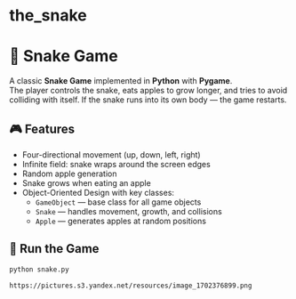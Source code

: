 # the_snake

# 🐍 Snake Game  

A classic **Snake Game** implemented in **Python** with **Pygame**.  
The player controls the snake, eats apples to grow longer, and tries to avoid colliding with itself. If the snake runs into its own body — the game restarts.  

## 🎮 Features
- Four-directional movement (up, down, left, right)  
- Infinite field: snake wraps around the screen edges  
- Random apple generation  
- Snake grows when eating an apple  
- Object-Oriented Design with key classes:  
  - `GameObject` — base class for all game objects  
  - `Snake` — handles movement, growth, and collisions  
  - `Apple` — generates apples at random positions  

## 🚀 Run the Game
```bash
python snake.py

https://pictures.s3.yandex.net/resources/image_1702376899.png
